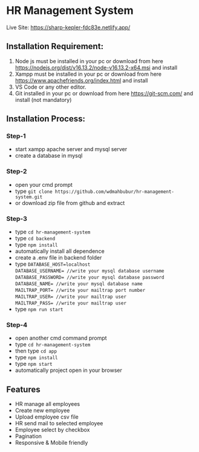 # HR Management System

Live Site: https://sharp-kepler-fdc83e.netlify.app/
## Installation Requirement:
1. Node js must be installed in your pc or download from here https://nodejs.org/dist/v16.13.2/node-v16.13.2-x64.msi and install
2. Xampp must be installed in your pc or download from here https://www.apachefriends.org/index.html and install
3. VS Code or any other editor.
4. Git installed in your pc or download from here https://git-scm.com/ and install (not mandatory)

## Installation Process:
### Step-1
- start xampp apache server and mysql server
- create a database in mysql

### Step-2
- open your cmd prompt
- type `git clone https://github.com/wdmahbubur/hr-management-system.git` 
- or download zip file from github and extract

### Step-3
- type `cd hr-management-system`
- type `cd backend`
- type `npm install`
- automatically install all dependence
- create a .env file in backend folder
- type `DATABASE_HOST=localhost`<br>
        `DATABASE_USERNAME= //write your mysql database username`<br>
        `DATABASE_PASSWORD= //write your mysql database password`<br>
        `DATABASE_NAME= //write your mysql database name`<br>
        `MAILTRAP_PORT= //write your mailtrap port number`<br>
        `MAILTRAP_USER= //write your mailtrap user`<br>
        `MAILTRAP_PASS= //write your mailtrap user`
- type `npm run start`

### Step-4
- open another cmd command prompt
- type `cd hr-management-system`
- then type `cd app`
- type `npm install`
- type `npm start`
- automatically project open in your browser

## Features
- HR manage all employees
- Create new employee
- Upload employee csv file
- HR send mail to selected employee
- Employee select by checkbox
- Pagination
- Responsive & Mobile friendly



